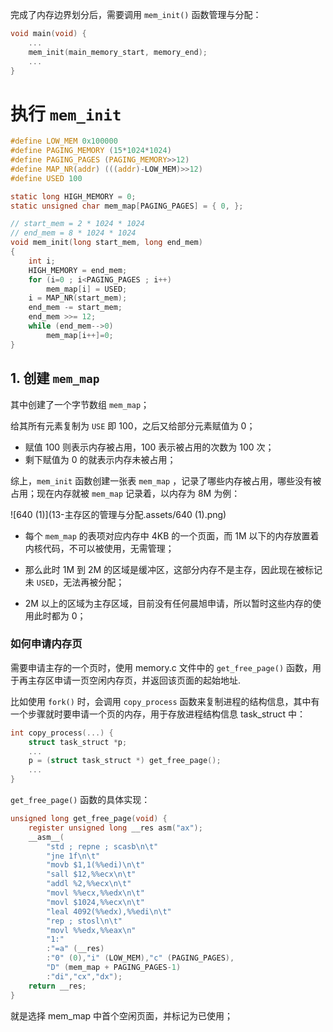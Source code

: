完成了内存边界划分后，需要调用 `mem_init()` 函数管理与分配：

````c
void main(void) {
    ...
    mem_init(main_memory_start, memory_end);
    ...
}
````



# 执行 `mem_init`

````c
#define LOW_MEM 0x100000
#define PAGING_MEMORY (15*1024*1024)
#define PAGING_PAGES (PAGING_MEMORY>>12)
#define MAP_NR(addr) (((addr)-LOW_MEM)>>12)
#define USED 100

static long HIGH_MEMORY = 0;
static unsigned char mem_map[PAGING_PAGES] = { 0, };

// start_mem = 2 * 1024 * 1024
// end_mem = 8 * 1024 * 1024
void mem_init(long start_mem, long end_mem)
{
    int i;
    HIGH_MEMORY = end_mem;
    for (i=0 ; i<PAGING_PAGES ; i++)
        mem_map[i] = USED;
    i = MAP_NR(start_mem);
    end_mem -= start_mem;
    end_mem >>= 12;
    while (end_mem-->0)
        mem_map[i++]=0;
}
````

## 1. 创建 `mem_map`

其中创建了一个字节数组 `mem_map`；

给其所有元素复制为 `USE` 即 100，之后又给部分元素赋值为 0；

- 赋值 100 则表示内存被占用，100 表示被占用的次数为 100 次；
- 剩下赋值为 0 的就表示内存未被占用；

综上，`mem_init` 函数创建一张表 `mem_map` ，记录了哪些内存被占用，哪些没有被占用；现在内存就被 `mem_map` 记录着，以内存为 8M 为例：

![640 (1)](13-主存区的管理与分配.assets/640 (1).png)

- 每个 `mem_map`  的表项对应内存中 4KB 的一个页面，而 1M 以下的内存放置着内核代码，不可以被使用，无需管理；

- 那么此时 1M 到 2M 的区域是缓冲区，这部分内存不是主存，因此现在被标记未 `USED`，无法再被分配；
- 2M 以上的区域为主存区域，目前没有任何晨旭申请，所以暂时这些内存的使用此时都为 0；

### 如何申请内存页

需要申请主存的一个页时，使用 memory.c 文件中的 `get_free_page()` 函数，用于再主存区申请一页空闲内存页，并返回该页面的起始地址.

比如使用 `fork()` 时，会调用 `copy_process` 函数来复制进程的结构信息，其中有一个步骤就时要申请一个页的内存，用于存放进程结构信息 task_struct 中：

````c
int copy_process(...) {
    struct task_struct *p;
    ...
    p = (struct task_struct *) get_free_page();
    ...
}
````

`get_free_page()` 函数的具体实现：

````c
unsigned long get_free_page(void) {
    register unsigned long __res asm("ax");
    __asm__(
        "std ; repne ; scasb\n\t"
        "jne 1f\n\t"
        "movb $1,1(%%edi)\n\t"
        "sall $12,%%ecx\n\t"
        "addl %2,%%ecx\n\t"
        "movl %%ecx,%%edx\n\t"
        "movl $1024,%%ecx\n\t"
        "leal 4092(%%edx),%%edi\n\t"
        "rep ; stosl\n\t"
        "movl %%edx,%%eax\n"
        "1:"
        :"=a" (__res)
        :"0" (0),"i" (LOW_MEM),"c" (PAGING_PAGES),
        "D" (mem_map + PAGING_PAGES-1)
        :"di","cx","dx");
    return __res;
}
````

就是选择 mem_map 中首个空闲页面，并标记为已使用；

